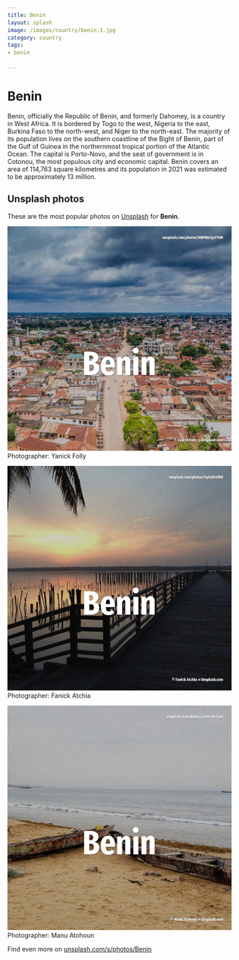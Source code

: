 ```yaml
---
title: Benin
layout: splash
image: /images/country/benin.1.jpg
category: country
tags:
- benin

---
```

# Benin

Benin, officially the Republic of Benin, and formerly Dahomey, is a country in West Africa. It is bordered by Togo to the west, Nigeria to the east, Burkina Faso to the north-west, and Niger  to the north-east. The majority of its population lives on the southern coastline of the Bight of Benin, part of the  Gulf of Guinea in the northernmost tropical portion of the Atlantic Ocean. The capital is Porto-Novo, and the seat of government is in Cotonou, the most populous city and  economic capital. Benin covers an area of 114,763 square kilometres  and its population in 2021 was estimated to be  approximately 13 million. 

 
## Unsplash photos
These are the most popular photos on [Unsplash](https://unsplash.com) for **Benin**.
 
![Benin](/images/country/benin.1.jpg)
Photographer:  Yanick Folly
 
![Benin](/images/country/benin.2.jpg)
Photographer:  Fanick Atchia
 
![Benin](/images/country/benin.3.jpg)
Photographer:  Manu Atohoun
 
Find even more on [unsplash.com/s/photos/Benin](https://unsplash.com/s/photos/Benin)
 
